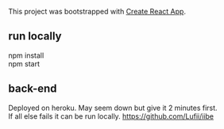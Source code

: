 This project was bootstrapped with [Create React App](https://github.com/facebook/create-react-app).

## run locally

npm install<br/>
npm start

## back-end 

Deployed on heroku. May seem down but give it 2 minutes first. </br>
If all else fails it can be run locally. https://github.com/Lufii/iibe


